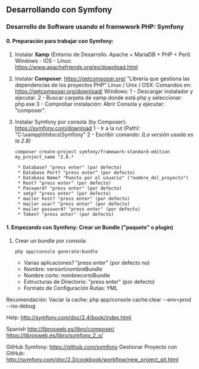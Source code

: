## Desarrollando con Symfony
### Desarrollo de Software usando el framwwork PHP: Symfony

#### 0. Preparación para trabajar con Symfony:

1. Instalar **Xamp** (Entorno de Desarrollo: Apache + MariaDB + PHP + Perl)
	Windows - IOS - Linux: https://www.apachefriends.org/es/download.html

2. Instalar **Composer**: https://getcomposer.org/
"Librería que gestiona las dependencias de los proyectos PHP"
Linux / Unix / OSX: Comandos en: https://getcomposer.org/download/
Windows:
	1 - Descargar instalador y ejecutar.
	2 - Buscar carpeta de xamp donde está php y seleccionar: php.exe
	3 - Comprobar instalación: Abrir Consola y ejecutar: "composer".

3. Instalar Symfony por consola (by Composer): https://symfony.com/download
	1 - Ir a la rut (Path): "C:\xampp\htdocs\Symfony"
	2 - Escribir comando: _(La versión usada es la 2.8)_
	~~~
	composer create-project symfony/framework-standard-edition my_project_name "2.8.*
	~~~
		* Database? "press enter" (por defecto)
		* Database Port? "press enter" (por defecto)
		* Database Name? "Puesto por el usuario" ("nombre_del_proyecto")
		* Root? "press enter" (por defecto)
		* Password? "press enter" (por defecto)
		* smtp? "press enter" (por defecto)
		* mailer host? "press enter" (por defecto)
		* mailer usar? "press enter" (por defecto)
		* mailer password? "press enter" (por defecto)
		* Token? "press enter" (por defecto)

#### 1. Empezando con Symfony: Crear un Bundle ("paquete" o plugin)
1. Crear un bundle por consola:
	~~~
	php app/console generate:bundle
	~~~
	* Varias aplicaciones? "press enter" (por defecto no)
	* Nombre: version\nombreBundle
	* Nombre corto: nombrecortoBundle
	* Estructuras de Directorio: "press enter" (por defecto)
	* Formato de Configuración Rutas: YML

Recomendación: Vaciar la cache: php app/console cache:clear --env=prod --no-debug


Help:
http://symfony.com/doc/2.4/book/index.html

Spanish
http://librosweb.es/libro/composer/
https://librosweb.es/libro/symfony_2_x/

GtiHub Symfony:
https://github.com/symfony
Gestionar Proyecto con GitHub: http://symfony.com/doc/2.3/cookbook/workflow/new_project_git.html
